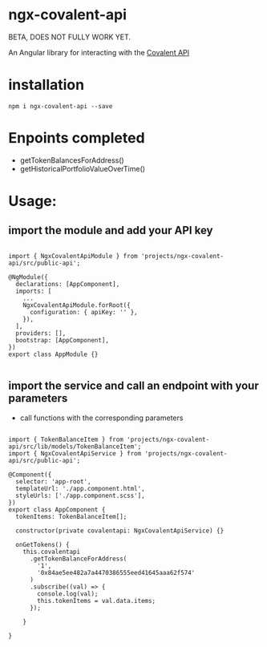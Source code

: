 # ngx-covalent-api

BETA, DOES NOT FULLY WORK YET.

An Angular library for interacting with the [Covalent API](https://www.covalenthq.com/docs/api/#overview--introduction)

# installation

`npm i ngx-covalent-api --save`

# Enpoints completed

- getTokenBalancesForAddress()
- getHistoricalPortfolioValueOverTime()

# Usage:

## import the module and add your API key

```

import { NgxCovalentApiModule } from 'projects/ngx-covalent-api/src/public-api';

@NgModule({
  declarations: [AppComponent],
  imports: [
    ...
    NgxCovalentApiModule.forRoot({
      configuration: { apiKey: '' },
    }),
  ],
  providers: [],
  bootstrap: [AppComponent],
})
export class AppModule {}


```

## import the service and call an endpoint with your parameters

- call functions with the corresponding parameters

```

import { TokenBalanceItem } from 'projects/ngx-covalent-api/src/lib/models/TokenBalanceItem';
import { NgxCovalentApiService } from 'projects/ngx-covalent-api/src/public-api';

@Component({
  selector: 'app-root',
  templateUrl: './app.component.html',
  styleUrls: ['./app.component.scss'],
})
export class AppComponent {
  tokenItems: TokenBalanceItem[];

  constructor(private covalentapi: NgxCovalentApiService) {}

  onGetTokens() {
    this.covalentapi
      .getTokenBalanceForAddress(
        '1',
        '0x84ae5ee482a7a4470386555eed41645aaa62f574'
      )
      .subscribe((val) => {
        console.log(val);
        this.tokenItems = val.data.items;
      });

    }

}


```
